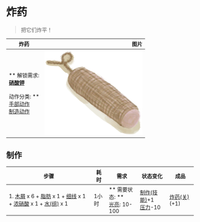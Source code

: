 # 炸药  
> 把它们炸平！  
  
  炸药  |   图片   
 ----  |  ----:   
 ** 解锁需求: **<br>[硝酸钾](Saltpeter.md)<br><br>** 动作分类: **<br>[手部动作](HandAction.md)<br>[制造动作](CraftAction.md)  |  <img decoding="async" src="Sprite/DynamiteOff.png" href="a.md" style="max-width:300px;max-height:300px;">   
  
## 制作  
步骤  |  耗时  |  需求  |  状态变化  |  成品  
----  |  ----  |  ----  |  ----  |  ----  
1. [木屑](WoodShavings.md) x 6 + [脂肪](Fat.md) x 1 + [细线](CordFiber.md) x 1 + [浓硝酸](LQ_AquaFortis.md) x 1 + [水(组)](GpTag_WaterFresh.md) x 1  |  1小时  |  ** 需要状态: **<br>[光亮](Light.md): 10-100  |  [制作(技能)](Skill_Crafting.md)+1<br>[压力](Stress.md)-10  |  [炸药(关)](DynamiteOff.md)(+1)  


<script>document.title="炸药 - 卡牌生存百科 Card Survival Wiki";</script>